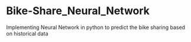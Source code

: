 # Bike-Share_Neural_Network
Implementing Neural Network in python to predict the bike sharing based on historical data
